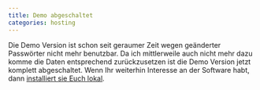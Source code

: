 ```yaml
---
title: Demo abgeschaltet
categories: hosting
---
```

Die Demo Version ist schon seit geraumer Zeit wegen geänderter Passwörter nicht
mehr benutzbar. Da ich mittlerweile auch nicht mehr dazu komme die Daten
entsprechend zurückzusetzen ist die Demo Version jetzt komplett abgeschaltet.
Wenn Ihr weiterhin Interesse an der Software habt, dann [installiert sie Euch
lokal](https://github.com/foodcoops/foodsoft/blob/master/doc/SETUP_DEVELOPMENT.md).
